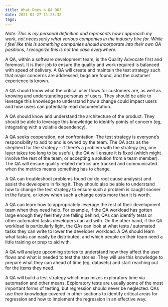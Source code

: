 ```yaml
---
title: What Does a QA DO?
date: 2021-04-27 11:25:32
tags:
---
```


*Note: This is my personal definition and represents how I approach my work, not necessarily what various companies in the industry hire for. While I feel like this is something companies should incorporate into their own QA positions, I recognize this is not the case everywhere.*

A QA, within a software development team, is the Quality Advocate first and foremost. It is their job to ensure the quality and work required is balanced with speed of delivery. A QA will create and maintain the test strategy such that major concerns are addressed, bugs are found, and the customer experience is known.

A QA should know what the critical user flows for customers are, as well as knowing and understanding personas of users. They should be able to leverage this knowledge to understand how a change could impact users and how users can potentially read documentation.

A QA should know and understand the architecture of the product. They should be able to leverage this knowledge to identify points of concern (eg, integrating with a volatile dependency).

A QA seeks cooperation, not confrontation. The test strategy is everyone’s responsibility to add to and is owned by the team. The QA acts as the shepherd for the strategy - if there’s a problem with the strategy (eg, one layer takes too long to be useful), the QA will ensure it is fixed (which might involve the rest of the team, or accepting a solution from a team member). The QA will ensure quality related metrics are tracked and communicated when the metrics means something has to change.

A QA can troubleshoot problems found (or do root cause analysis) and assist the developers in fixing it. They should also be able to understand how to change the test strategy to ensure such a problem is caught sooner in the future, or know when such a change costs more than it is worth.

A QA can learn how to appropriately leverage the rest of their development team when they need help. For example, if the QA workload has gotten large enough they feel they are falling behind, QAs can identify tests or other automated tasks developers can aid with. On the other hand, if the QA workload is particularly light, the QAs can look at what tests / automated tasks they can write to lower the developer workload. A QA should learn what tasks can easily be distributed, and which people on their team need a little training or prep to aid with.

A QA will analyze upcoming stories to understand how they affect the user flows and what is needed to test the stories. They will use this knowledge to prepare what they can ahead of time (eg, datasets) and start reaching out for the items they need.

A QA will build a test strategy which maximizes exploratory time via automation and other means. Exploratory tests are usually some of the most important forms of testing, but regression should never be neglected. QAs use their knowledge covered in other sections to identify critical areas for regression and how to implement the regression in an effective way.
